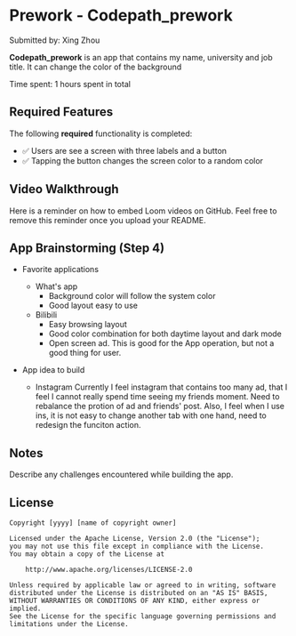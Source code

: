 # Prework - Codepath_prework

Submitted by: Xing Zhou

**Codepath_prework** is an app that contains my name, university and job title. It can change the color of the background

Time spent: 1 hours spent in total

## Required Features

The following **required** functionality is completed:

- ✅ Users are see a screen with three labels and a button
- ✅ Tapping the button changes the screen color to a random color
 
## Video Walkthrough

Here is a reminder on how to embed Loom videos on GitHub. Feel free to remove this reminder once you upload your README. 


## App Brainstorming (Step 4)
- Favorite applications
    - What's app
        - Background color will follow the system color
        - Good layout easy to use
    - Bilibili
        - Easy browsing layout
        - Good color combination for both daytime layout and dark mode
        - Open screen ad. This is good for the App operation, but not a good thing for user.

- App idea to build
    - Instagram
        Currently I feel instagram that contains too many ad, that I feel I cannot really spend time seeing my friends moment. Need to rebalance the protion of ad and friends' post. Also, I feel when I use ins, it is not easy to change another tab with one hand, need to redesign the funciton action.

## Notes

Describe any challenges encountered while building the app.

## License

    Copyright [yyyy] [name of copyright owner]

    Licensed under the Apache License, Version 2.0 (the "License");
    you may not use this file except in compliance with the License.
    You may obtain a copy of the License at

        http://www.apache.org/licenses/LICENSE-2.0

    Unless required by applicable law or agreed to in writing, software
    distributed under the License is distributed on an "AS IS" BASIS,
    WITHOUT WARRANTIES OR CONDITIONS OF ANY KIND, either express or implied.
    See the License for the specific language governing permissions and
    limitations under the License.
